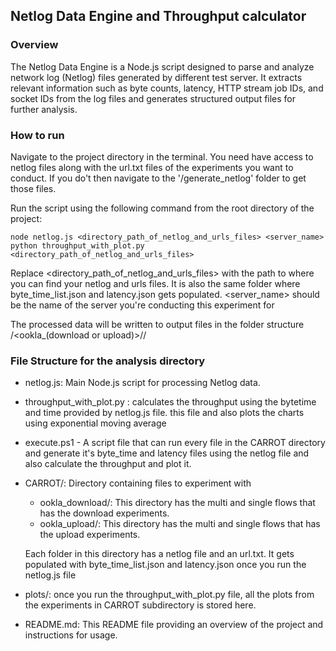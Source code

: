 ## **Netlog Data Engine and Throughput calculator**

### **Overview**

The Netlog Data Engine is a Node.js script designed to parse and analyze network log (Netlog) files generated by different test server. It extracts relevant information such as byte counts, latency, HTTP stream job IDs, and socket IDs from the log files and generates structured output files for further analysis.


### **How to run**

Navigate to the project directory in the terminal. You need have access to netlog files along with the url.txt files of the experiments you want to conduct. If you do't then navigate to the '/generate_netlog' folder to get those files.  

Run the script using the following command from the root directory of the project:

    node netlog.js <directory_path_of_netlog_and_urls_files> <server_name>
    python throughput_with_plot.py <directory_path_of_netlog_and_urls_files>

Replace <directory_path_of_netlog_and_urls_files> with the path to where you can find your netlog and urls files. It is also the same folder where byte_time_list.json and latency.json gets populated. <server_name> should be the name of the server you're conducting this experiment for

The processed data will be written to output files in the folder structure <CARROT>/<ookla_(download or upload)>/<kind of experiment>/

### **File Structure for the analysis directory**

 - netlog.js: Main Node.js script for processing Netlog data.

 - throughput_with_plot.py : calculates the throughput using the bytetime and time provided by netlog.js file. this file and also plots the charts using exponential moving average

 - execute.ps1 - A script file that can run every file in the CARROT directory and generate it's byte_time and latency files using the netlog file and also calculate the throughput and plot it.

 - CARROT/: Directory containing files to experiment with
    - ookla_download/: This directory has the multi and single flows that has the download experiments. 
    - ookla_upload/: This directory has the multi and single flows that has the upload experiments. 
    
    Each folder in this directory has a netlog file and an url.txt. It gets populated with byte_time_list.json and latency.json once you run the netlog.js file

 - plots/: once you run the throughput_with_plot.py file, all the plots from the experiments in CARROT subdirectory is stored here.

 - README.md: This README file providing an overview of the project and instructions for usage.

